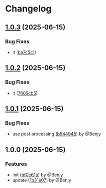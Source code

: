 # Changelog

## [1.0.3](https://github.com/brrock/release-please-test/compare/v1.0.2...v1.0.3) (2025-06-15)


### Bug Fixes

* it ([ba7c5c1](https://github.com/brrock/release-please-test/commit/ba7c5c1dd9cb5b48692c70319e9a231c9bce8c01))

## [1.0.2](https://github.com/brrock/release-please-test/compare/v1.0.1...v1.0.2) (2025-06-15)


### Bug Fixes

* it ([7605cb5](https://github.com/brrock/release-please-test/commit/7605cb588c7ffab9c3d83ea4a11b402691a487c7))

## [1.0.1](https://github.com/brrock/release-please-test/compare/v1.0.0...v1.0.1) (2025-06-15)


### Bug Fixes

* use post processing ([b544945](https://github.com/brrock/release-please-test/commit/b544945e0a7e3766f610782f433473d0ece9b852)) by @Benjy

## 1.0.0 (2025-06-15)


### Features

* init ([bf0c61b](https://github.com/brrock/release-please-test/commit/bf0c61bf1c286e5ea933e0c9565264591c4ce0e8)) by @Benjy
* update ([1b31e07](https://github.com/brrock/release-please-test/commit/1b31e0715e49d63bebcf00eff9e97171aeb23fad)) by @Benjy
